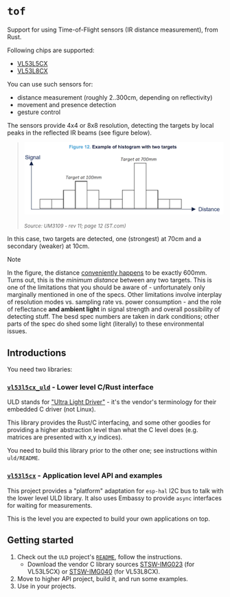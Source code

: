 # `tof`

Support for using Time-of-Flight sensors (IR distance measurement), from Rust.

Following chips are supported:

- [VL53L5CX](https://www.st.com/en/imaging-and-photonics-solutions/vl53l5cx.html)
- [VL53L8CX](https://www.st.com/en/imaging-and-photonics-solutions/vl53l8cx.html)

You can use such sensors for:

- distance measurement (roughly 2..300cm, depending on reflectivity)
- movement and presence detection
- gesture control

The sensors provide 4x4 or 8x8 resolution, detecting the targets by local peaks in the reflected IR beams (see figure below).

>![](.images/multiple_targets.png)
>
><small>*Source: UM3109 - rev 11; page 12 (ST.com)*</small>

In this case, two targets are detected, one (strongest) at 70cm and a secondary (weaker) at 10cm.

>[!NOTE]
>
>In the figure, the distance <u>conveniently happens</u> to be exactly 600mm. Turns out, this is the *minimum distance* between any two targets. This is one of the limitations that you should be aware of - unfortunately only marginally mentioned in one of the specs. Other limitations involve interplay of resolution modes vs. sampling rate vs. power consumption - and the role of reflectance **and ambient light** in signal strength and overall possibility of detecting stuff. The besd spec numbers are taken in dark conditions; other parts of the spec do shed some light (literally) to these environmental issues.

<!-- #hidden
We should take the time, some week, to study these features in depth and make e.g. an interactive web page that you can use to see, whether your case would fall within the possibilities of the sensor.
-->

## Introductions

You need two libraries:

### [`vl53l5cx_uld`](vl53l5cx_uld/README.md) - Lower level C/Rust interface

ULD stands for ["Ultra Light Driver"](https://www.st.com/en/embedded-software/stsw-img023.html) - it's the vendor's terminology for their embedded C driver (not Linux).

This library provides the Rust/C interfacing, and some other goodies for providing a higher abstraction level than what the C level does (e.g. matrices are presented with x,y indices). 
	
You need to build this library prior to the other one; see instructions within `uld/README`.

### [`vl53l5cx`](vl53l5cx/README.md) - Application level API and examples

This project provides a "platform" adaptation for `esp-hal` I2C bus to talk with the lower level ULD library. It also uses Embassy to provide `async` interfaces for waiting for measurements.
	
This is the level you are expected to build your own applications on top.

<!-- R
>Note: Despite the naming, the libraries also work for the L8CX variant; it's a feature flag in the building of the `uld` library.
-->

<!-- tbd. Reconsider the folder naming, once also L8CX works. 'vl', 'vl_uld', or 'rd' (Rust Driver), 'uld'.
-->

## Getting started

1. Check out the `ULD` project's [`README`](vl53l5cx_uld/README.md), follow the instructions.
   - Download the vendor C library sources [STSW-IMG023](https://www.st.com/en/embedded-software/stsw-img023.html) (for VL53L5CX) or [STSW-IMG040](https://www.st.com/en/embedded-software/stsw-img040.html) (for VL53L8CX).
2. Move to higher API project, build it, and run some examples.
3. Use in your projects.


